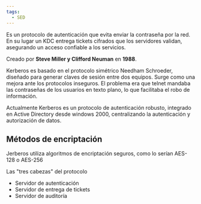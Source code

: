 ```yaml
---
tags:
  - SED
---
```

Es un protocolo de autenticación que evita enviar la contraseña por la red. En su lugar un KDC entrega tickets cifrados que los servidores validan, asegurando un acceso confiable a los servicios.

Creado por **Steve Miller y Clifford Neuman** en **1988**.

Kerberos es basado en el protocolo simétrico Needham Schroeder, diseñado para generar claves de sesión entre dos equipos.
Surge como una mejora ante los protocolos inseguros.
El problema era que telnet mandaba las contraseñas de los usuarios en texto plano, lo que facilitaba el robo de información.

Actualmente Kerberos es un protocolo de autenticación robusto, integrado en Active Directory desde windows 2000, centralizando la autenticación y autorización de datos.

## Métodos de encriptación

Jerberos utiliza algoritmos de encriptación seguros, como lo serían AES-128 o AES-256

Las "tres cabezas" del protocolo
- Servidor de autenticación
- Servidor de entrega de tickets
- Servidor de auditoría

